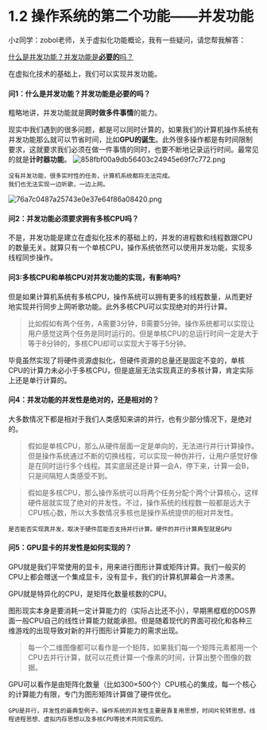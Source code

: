 # 1.2 操作系统的第二个功能——并发功能

小z同学：zobol老师，关于虚拟化功能概论，我有一些疑问，请您帮我解答：

[什么是并发功能？并发功能是**必要的**吗？](#问1什么是并发功能并发功能是必要的吗)
[]()
[]()
[]()
[]()



在虚拟化技术的基础上，我们可以实现并发功能。
#### 问1：什么是并发功能？并发功能是必要的吗？
粗略地讲，并发功能就是**同时做多件事情**的能力。

现实中我们遇到的很多问题，都是可以同时计算的，如果我们的计算机操作系统有并发功能那么就可以节省时间，比如**GPU的诞生**。此外很多操作都是有时间限制要求，这就要求我们必须在做一件事情的同时，也要不断地记录运行时间。最常见的就是**计时器功能**。
![858fbf00a9db56403c24945e69f7c772.png](en-resource://database/1340:1)
```
没有并发功能，很多实时性的任务，计算机系统都将无法完成。
我们也无法实现一边听歌，一边上网。
```
![76a7c0487a25743e0e37e64f86a08420.png](en-resource://database/1341:1)

#### 问2：并发功能必须要求拥有多核CPU吗？
不是，并发功能是建立在虚拟化技术的基础上的，并发的进程数和线程数跟CPU的数量无关。就算只有一个单核CPU，操作系统依然可以使用并发功能，实现多线程同步操作。

#### 问3:多核CPU和单核CPU对并发功能的实现，有影响吗?
但是如果计算机系统有多核CPU，操作系统可以拥有更多的线程数量，从而更好地实现并行同步上网听歌功能。此外多核CPU可以实现绝对的并行计算。
>比如假如有两个任务，A需要3分钟，B需要5分钟。操作系统都可以实现让用户感觉这两个任务是同时运行的。但是单核CPU的总运行时间一定是大于等于8分钟的，多核CPU却可以实现大于等于5分钟。

毕竟虽然实现了将硬件资源虚拟化，但硬件资源的总量还是固定不变的，单核CPU的计算力未必小于多核CPU，但是底层无法实现真正的多核计算，肯定实际上还是单行计算的。

#### 问4：并发功能的并发性是绝对的，还是相对的？
大多数情况下都是相对于我们人类感知来讲的并行，也有少部分情况下，是绝对的。
>假如是单核CPU，那么从硬件层面一定是单向的，无法进行并行计算操作。但是操作系统通过不断的切换线程，可以实现一种伪并行，让用户感觉好像是在同时运行多个线程。其实底层还是计算一会A，停下来，计算一会B，只是间隔短人类感受不到。

>假如是多核CPU，那么操作系统可以将两个任务分配个两个计算核心，这样硬件层就实现了绝对的并发性。不过，操作系统的线程数一般都是远大于CPU核心数，所以大多数情况多核也是操作系统提供的相对并发性。

```
是否能否实现真并发，取决于硬件层能否支持并行计算。硬件的并行计算典型就是GPU
```


#### 问5：GPU显卡的并发性是如何实现的？

GPU就是我们平常使用的显卡，用来进行图形计算或矩阵计算。我们一般买的CPU上都会赠送一个集成显卡，没有显卡，我们的计算机屏幕会一片漆黑。

GPU就是特异化的CPU，是矩阵化数量核数的CPU。

图形现实本身是要消耗一定计算能力的（实际占比还不小），早期黑框框的DOS界面一般CPU自己的线性计算能力就能承担。但是随着现代的界面可视化和各种三维游戏的出现导致对新的并行图形计算能力的需求出现。

>每一个二维图像都可以看作是一个矩阵，如果我们每一个矩阵元素都用一个CPU去并行计算，就可以花费计算一个像素的时间，计算出整个图像的数据。

GPU可以看作是由矩阵化数量（比如300×500个）CPU核心的集成，每一个核心的计算能力有限，专门为图形矩阵计算做了硬件优化。

```
GPU是并行，并发性的最典型例子。操作系统的并发性主要是靠复用思想，时间片轮转思想，线程进程思想、虚拟内存思想以及多核CPU等技术共同实现的。
```




